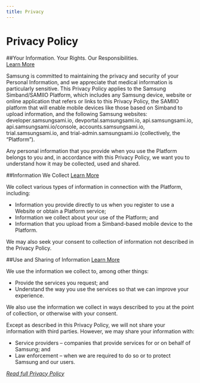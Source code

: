 ```yaml
---
title: Privacy
---
```


# Privacy Policy

##Your Information.  Your Rights.  Our Responsibilities.               
[Learn More](http://developer.samsungsami.io/about/privacy.html)

Samsung is committed to maintaining the privacy and security of your Personal Information, and we appreciate that medical information is particularly sensitive.  This Privacy Policy applies to the Samsung Simband/SAMIIO Platform, which includes any Samsung device, website or online application that refers or links to this Privacy Policy, the SAMIIO platform that will enable mobile devices like those based on Simband to upload information, and the following Samsung websites: developer.samsungsami.io, devportal.samsungsami.io, api.samsungsami.io, api.samsungsami.io/console, accounts.samsungsami.io, trial.samsungsami.io, and trial-admin.samsungsami.io (collectively, the “Platform”).

Any personal information that you provide when you use the Platform belongs to you and, in accordance with this Privacy Policy, we want you to understand how it may be collected, used and shared.

##Information We Collect
[Learn More](http://developer.samsungsami.io/about/privacy.html)

We collect various types of information in connection with the Platform, including:

* Information you provide directly to us when you register to use a Website or obtain a Platform service;
* Information we collect about your use of the Platform; and
* Information that you upload from a Simband-based mobile device to the Platform.

We may also seek your consent to collection of information not described in the Privacy Policy.

##Use and Sharing of Information
[Learn More](http://developer.samsungsami.io/about/privacy.html)

We use the information we collect to, among other things:

* Provide the services you request; and
* Understand the way you use the services so that we can improve your experience.

We also use the information we collect in ways described to you at the point of collection, or otherwise with your consent.

Except as described in this Privacy Policy, we will not share your information with third parties.  However, we may share your information with:

* Service providers – companies that provide services for or on behalf of Samsung; and
* Law enforcement – when we are required to do so or to protect Samsung and our users.

*[Read full Privacy Policy](http://developer.samsungsami.io/about/privacy.html)*

